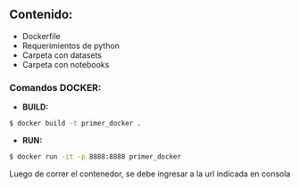 ## Contenido:

* Dockerfile
* Requerimientos de python
* Carpeta con datasets
* Carpeta con notebooks 

### Comandos DOCKER:

* __BUILD:__
```sh
$ docker build -t primer_docker .
```

* __RUN:__

```sh
$ docker run -it -p 8888:8888 primer_docker
```

Luego de correr el contenedor, se debe ingresar a la url indicada en consola